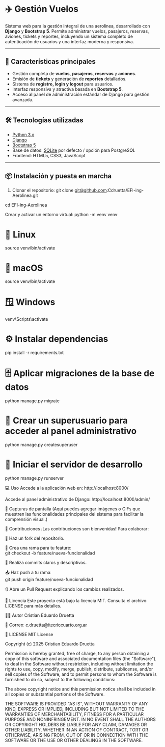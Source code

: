 # ✈️ Gestión Vuelos

Sistema web para la gestión integral de una aerolínea, desarrollado con **Django** y **Bootstrap 5**. Permite administrar vuelos, pasajeros, reservas, aviones, tickets y reportes, incluyendo un sistema completo de autenticación de usuarios y una interfaz moderna y responsiva.

---

## 🚀 Características principales

- Gestión completa de **vuelos**, **pasajeros**, **reservas** y **aviones**.  
- Emisión de **tickets** y generación de **reportes** detallados.  
- Sistema de **registro, login y logout** para usuarios.  
- Interfaz responsiva y atractiva basada en **Bootstrap 5**.  
- Acceso al panel de administración estándar de Django para gestión avanzada.  

---

## 🛠️ Tecnologías utilizadas

- [Python 3.x](https://www.python.org/)  
- [Django](https://www.djangoproject.com/)  
- [Bootstrap 5](https://getbootstrap.com/)  
- Base de datos: [SQLite](https://www.sqlite.org/) por defecto / opción para PostgreSQL  
- Frontend: HTML5, CSS3, JavaScript  

---

## 📦 Instalación y puesta en marcha

1. Clonar el repositorio:
   git clone git@github.com:Cdruetta/EFI-ing-Aerolinea.git


cd EFI-ing-Aerolinea


Crear y activar un entorno virtual:
python -m venv venv

# 🐧 Linux  
source venv/bin/activate

# 🍎 macOS
source venv/bin/activate

# 🪟 Windows
venv\Scripts\activate



# ⚙️ Instalar dependencias
pip install -r requirements.txt

# 🗄️ Aplicar migraciones de la base de datos
python manage.py migrate

# 👤 Crear un superusuario para acceder al panel administrativo
python manage.py createsuperuser

# 🚀 Iniciar el servidor de desarrollo
python manage.py runserver



💻 Uso
Accede a la aplicación web en:
http://localhost:8000/


Accede al panel administrativo de Django:
http://localhost:8000/admin/



📸 Capturas de pantalla
(Aquí puedes agregar imágenes o GIFs que muestren las funcionalidades principales del sistema para facilitar la comprensión visual.)



🤝 Contribuciones
¡Las contribuciones son bienvenidas! Para colaborar:



🍴 Haz un fork del repositorio.

🌿 Crea una rama para tu feature:  
git checkout -b feature/nueva-funcionalidad

📝 Realiza commits claros y descriptivos.

📤 Haz push a tu rama:  
git push origin feature/nueva-funcionalidad

🔃 Abre un Pull Request explicando los cambios realizados.

📝 Licencia
Este proyecto está bajo la licencia MIT. Consulta el archivo LICENSE para más detalles.


🙍‍♂️ Autor
Cristian Eduardo Druetta

📧 Correo: c.druetta@itecriocuarto.org.ar


📄 LICENSE
MIT License

Copyright (c) 2025 Cristian Eduardo Druetta

Permission is hereby granted, free of charge, to any person obtaining a copy
of this software and associated documentation files (the "Software"), to deal
in the Software without restriction, including without limitation the rights
to use, copy, modify, merge, publish, distribute, sublicense, and/or sell
copies of the Software, and to permit persons to whom the Software is
furnished to do so, subject to the following conditions:

The above copyright notice and this permission notice shall be included in all
copies or substantial portions of the Software.

THE SOFTWARE IS PROVIDED "AS IS", WITHOUT WARRANTY OF ANY KIND, EXPRESS OR
IMPLIED, INCLUDING BUT NOT LIMITED TO THE WARRANTIES OF MERCHANTABILITY,
FITNESS FOR A PARTICULAR PURPOSE AND NONINFRINGEMENT. IN NO EVENT SHALL THE
AUTHORS OR COPYRIGHT HOLDERS BE LIABLE FOR ANY CLAIM, DAMAGES OR OTHER
LIABILITY, WHETHER IN AN ACTION OF CONTRACT, TORT OR OTHERWISE, ARISING FROM,
OUT OF OR IN CONNECTION WITH THE SOFTWARE OR THE USE OR OTHER DEALINGS IN THE
SOFTWARE.